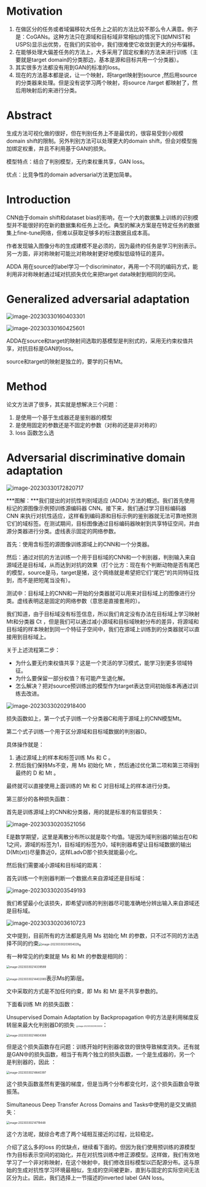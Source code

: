 # Motivation

1. 在做区分的任务或者域偏移较大任务上之前的方法比较不那么令人满意。例子是：CoGANs。这种方法只在源域和目标域非常相似的情况下(如MNIST和USPS)显示出优势，在我们的实验中，我们很难使它收敛到更大的分布偏移。
2. 在能够处理大偏差任务的方法上，大多采用了固定权重的方法来进行训练（主要就是target domain的分类那边，基本是源和目标共用一个分类器）。
3. 其实很多方法都没有用到GAN的标准的loss。
4. 现在的方法基本都是说，让一个映射，将target映射到source ,然后用source的分类器来处理。但是没有说学习两个映射，将source /target 都映射了，然后用映射后的来进行分类。

# Abstract

生成方法可视化做的很好，但在判别任务上不是最优的，很容易受到小规模domain shift的限制。另外判别方法可以处理更大的domain shift，但会对模型施加绑定权重，并且不利用基于GAN的损失。

模型特点：结合了判别模型，无约束权重共享，GAN loss。

优点：比竞争性的domain adversarial方法更加简单。

# Introduction

CNN由于domain shift和dataset bias的影响，在一个大的数据集上训练的识别模型并不能很好的在新的数据集和任务上泛化。典型的解决方案是在特定任务的数据集上fine-tune网络，但难以获取足够多的标注数据且成本高。

作者发现输入图像分布的生成建模不是必须的，因为最终的任务是学习判别表示。另一方面，非对称映射可能比对称映射更好地模拟低级特征的差异。

ADDA 用在source的label学习一个discriminator，再用一个不同的编码方式，能利用非对称映射通过域对抗损失优化来把target data映射到相同的空间。

# Generalized adversarial adaptation

![image-20230330160403301](C:\Users\msi\AppData\Roaming\Typora\typora-user-images\image-20230330160403301.png)

![image-20230330160425601](C:\Users\msi\AppData\Roaming\Typora\typora-user-images\image-20230330160425601.png)

ADDA在source和target的映射间选取的基模型是判别式的，采用无约束权值共享，对抗目标是GAN的loss。

source和target的映射是独立的，要学的只有Mt。

# Method

 论文方法讲了很多，其实就是想解决三个问题：

1. 是使用一个基于生成器还是鉴别器的模型
2. 是使用固定的参数还是不固定的参数（对称的还是非对称的）
3. loss 函数怎么选



# Adversarial discriminative domain adaptation

![image-20230330172820717](C:\Users\msi\AppData\Roaming\Typora\typora-user-images\image-20230330172820717.png)

***图解：***我们提出的对抗性判别域适应 (ADDA) 方法的概述。我们首先使用标记的源图像示例预训练源编码器 CNN。接下来，我们通过学习目标编码器 CNN 来执行对抗性适应，这样看到编码源和目标示例的鉴别器就无法可靠地预测它们的域标签。在测试期间，目标图像通过目标编码器映射到共享特征空间，并由源分类器进行分类。虚线表示固定的网络参数。

首先：使用含标签的源图像训练源域上的CNN和一个分类器。

然后：通过对抗的方法训练一个用于目标域的CNN和一个判别器，判别输入来自源域还是目标域，从而达到对抗的效果（打个比方：现在有个判断动物是否有尾巴的模型，source是马，target是猪，这个网络就是希望把它们“尾巴”的共同特征找到，而不是把短尾当没有）。

测试中：目标域上的CNN和一开始的分类器就可以用来对目标域上的图像进行分类。虚线表明这是固定的网络参数（意思是直接套用的）。

我们知道，由于目标域没有标签信息，所以我们肯定没有办法在目标域上学习映射 Mt和分类器 Ct ，但是我们可以通过减小源域和目标域映射分布的差异，将源域和目标域的样本映射到同一个特征子空间中，我们在源域上训练到的分类器就可以直接用到目标域上。

关于上述流程第二步：

- 为什么要无约束权值共享？这是一个灵活的学习模式，能学习到更多领域特征。
- 为什么要保留一部分权值？有可能产生退化解。
- 怎么解决？把对source预训练出的模型作为target表达空间初始版本再通过训练去改进。

![image-20230330202918400](C:\Users\msi\AppData\Roaming\Typora\typora-user-images\image-20230330202918400.png)

损失函数如上，第一个式子训练一个分类器C和用于源域上的CNN模型Mt。

第二个式子训练一个用于区分源域和目标域数据的判别器D。

具体操作就是：

1. 通过源域上的样本和标签训练 Ms 和 C 。
2. 然后我们保持Ms不变，用 Ms 初始化 Mt ，然后通过优化第二项和第三项得到最终的 D 和 Mt 。

最终就可以直接使用上面训练的 Mt 和 C 对目标域上的样本进行分类。

第三部分的各种损失函数：

首先是训练源域上的CNN和分类器，用的就是标准的有监督损失：

![image-20230330203521056](C:\Users\msi\AppData\Roaming\Typora\typora-user-images\image-20230330203521056.png)

E是数学期望，这里是离散分布所以就是取个均值。1是因为域判别器的输出在0和1之间，源域的标签为1，目标域的标签为0，域判别器希望让目标域数据的输出D(Mt(xt))尽量靠近0，这样LadvD那个损失就能最小化。

然后我们需要减小源域和目标域的距离：

首先训练一个判别器判断一个数据点来自源域还是目标域：

![image-20230330203549193](C:\Users\msi\AppData\Roaming\Typora\typora-user-images\image-20230330203549193.png)

我们希望最小化该损失，即希望训练的判别器尽可能准确地分辨出输入来自源域还是目标域。

![image-20230330203610723](C:\Users\msi\AppData\Roaming\Typora\typora-user-images\image-20230330203610723.png)

文中提到，目前所有的方法都是先用 Ms 初始化 Mt 的参数，只不过不同的方法选择不同的约束<img src="C:\Users\msi\AppData\Roaming\Typora\typora-user-images\image-20230330203654029.png" alt="image-20230330203654029" style="zoom: 50%;" />。

有一种常见的约束就是 Ms 和 Mt 的参数是相同的：

<img src="C:\Users\msi\AppData\Roaming\Typora\typora-user-images\image-20230330214339589.png" alt="image-20230330214339589" style="zoom:50%;" />

<img src="C:\Users\msi\AppData\Roaming\Typora\typora-user-images\image-20230330214402065.png" alt="image-20230330214402065" style="zoom:50%;" />表示Ms的第i层。

文中采取的方式是不加任何约束，即 Ms 和 Mt 是不共享参数的。

下面看训练 Mt 的损失函数：

Unsupervised Domain Adaptation by Backpropagation 中的方法是利用梯度反转层来最大化判别器D的损失 <img src="C:\Users\msi\AppData\Roaming\Typora\typora-user-images\image-20230330214535039.png" alt="image-20230330214535039" style="zoom: 33%;" />：

<img src="C:\Users\msi\AppData\Roaming\Typora\typora-user-images\image-20230330214604368.png" alt="image-20230330214604368" style="zoom:50%;" />

但是这个损失函数存在问题：训练开始时判别器收敛的很快导致梯度消失。还有就是GAN中的损失函数，相当于有两个独立的损失函数，一个是生成器的，另一个是判别器的，因此  ：

<img src="C:\Users\msi\AppData\Roaming\Typora\typora-user-images\image-20230330214640397.png" alt="image-20230330214640397" style="zoom:50%;" />

这个损失函数虽然有更强的梯度，但是当两个分布都变化时，这个损失函数会导致振荡。

Simultaneous Deep Transfer Across Domains and Tasks中使用的是交叉熵损失：

<img src="C:\Users\msi\AppData\Roaming\Typora\typora-user-images\image-20230330214719448.png" alt="image-20230330214719448" style="zoom:50%;" />

这个方法呢，就综合考虑了两个域相互接近的过程，比较稳定。

介绍了这么多的loss 的优缺点，继续看下面的。但因为我们使用预训练的源模型作为目标表示空间的初始化，并在对抗性训练中修正源模型。这样做，我们有效地学习了一个非对称映射，在这个映射中，我们修改目标模型以匹配源分布。这与原始的生成对抗性学习环境最相似，生成的空间被更新，直到与固定的实际空间无法区分为止。因此，我们选择上一节描述的inverted label GAN loss。
